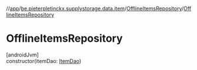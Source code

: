 //[app](../../../index.md)/[be.pieterpletinckx.supplystorage.data.item](../index.md)/[OfflineItemsRepository](index.md)/[OfflineItemsRepository](-offline-items-repository.md)

# OfflineItemsRepository

[androidJvm]\
constructor(itemDao: [ItemDao](../-item-dao/index.md))
